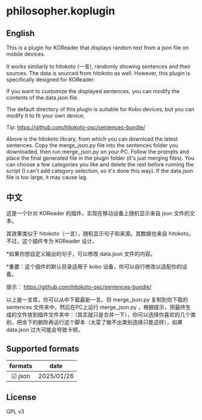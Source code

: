 # philosopher.koplugin

## English 
This is a plugin for KOReader that displays random text from a json file on mobile devices.

It works similarly to hitokoto (一言), randomly showing sentences and their sources. The data is sourced from hitokoto as well. However, this plugin is specifically designed for KOReader.

If you want to customize the displayed sentences, you can modify the contents of the data.json file.

The default directory of this plugin is suitable for Kobo devices, but you can modify it to fit your own device.

Tip: https://github.com/hitokoto-osc/sentences-bundle/

Above is the hitokoto library, from which you can download the latest sentences. Copy the merge_json.py file into the sentences folder you downloaded, then run merge_json.py on your PC. Follow the prompts and place the final generated file in the plugin folder (it's just merging files). You can choose a few categories you like and delete the rest before running the script (I can't add category selection, so it's done this way). If the data.json file is too large, it may cause lag.

## 中文
这是一个针对 KOReader 的插件，实现在移动设备上随机显示来自 json 文件的文本。

其效果类似于 hitokoto（一言），随机显示句子和来源。其数据也来自 hitokoto。不过，这个插件专为 KOReader 设计。

*如果你想自定义输出的句子，可以修改 data.json 文件的内容。

*重要：这个插件的默认目录适用于 kobo 设备，你可以自行修改以适配你的设备。

提示： https://github.com/hitokoto-osc/sentences-bundle/ 

以上是一言库，你可以从中下载最新一言。将 merge_json.py 复制到你下载的 sentences 文件夹中，然后在PC上运行 merge_json.py ，根据提示，把最终生成的文件放到插件文件夹中：（其实就只是合并一下），你可以选择你喜欢的几个类别，把余下的删除再运行这个脚本（太菜了做不出类别选择只能这样），如果 data.json 过大可能会导致卡顿。

## Supported formats

|   formats    |    date   |
|:------------:|:---------:|
|&#x2611; json  | 2025/01/26 |

## License
GPL v3